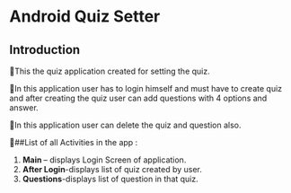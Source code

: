 # Android Quiz Setter

## Introduction 

  📌This the quiz application created for setting the quiz.
  
  📌In this application user has to login himself and must have to create quiz and after creating the quiz user can add questions with 4 options and answer.
  
  📌In this application user can delete the quiz and question also.
  
📃##List of all Activities in the app :
    <ol>
      <li> <b>Main </b>– displays Login Screen of application.
      <li><b>After Login</b>-displays list of quiz created by user.
      <li><b>Questions</b>-displays list of question in that quiz.
    </ol>
